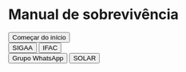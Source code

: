 # Manual de sobrevivência

<div id="menuBtn" class="container text-center">
      <div class="row">
        <button class="btnMapa col c1">Começar do início</button>
      </div>
      <div class="row">
        <button class="btnMapa col">SIGAA</button>
        <button class="btnMapa col">IFAC</button>
      </div>
      <div class="row">
        <button class="btnMapa col">Grupo WhatsApp</button>
        <Button class="btnMapa col">SOLAR</Button>
      </div>
</div>
